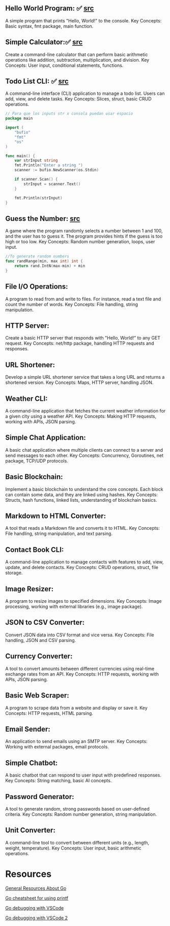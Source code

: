 ## Hello World Program: ✅ [src](https://github.com/pedrokuper/go-begginer-projects/tree/main/hello-world)

A simple program that prints "Hello, World!" to the console.
Key Concepts: Basic syntax, fmt package, main function.

## Simple Calculator:✅ [src](https://github.com/pedrokuper/go-begginer-projects/blob/main/calculator/main.go)

Create a command-line calculator that can perform basic arithmetic operations like addition, subtraction, multiplication, and division.
Key Concepts: User input, conditional statements, functions.

## Todo List CLI: ✅ [src](https://github.com/pedrokuper/go-begginer-projects/blob/main/todolist-cli/main.go)

A command-line interface (CLI) application to manage a todo list. Users can add, view, and delete tasks.
Key Concepts: Slices, struct, basic CRUD operations.

```go
// Para que los inputs str x consola puedan usar espacio
package main

import (
    "bufio"
    "fmt"
    "os"
)

func main() {
    var strInput string
    fmt.Println("Enter a string ")
    scanner := bufio.NewScanner(os.Stdin)

    if scanner.Scan() {
        strInput = scanner.Text()
    }

    fmt.Println(strInput)
}
```

## Guess the Number: [src](https://github.com/pedrokuper/go-begginer-projects/tree/main/guess-the-number)

A game where the program randomly selects a number between 1 and 100, and the user has to guess it. The program provides hints if the guess is too high or too low.
Key Concepts: Random number generation, loops, user input.

```go
//To generate random numbers
func randRange(min, max int) int {
	return rand.IntN(max-min) + min
}
```

## File I/O Operations:

A program to read from and write to files. For instance, read a text file and count the number of words.
Key Concepts: File handling, string manipulation.

## HTTP Server:

Create a basic HTTP server that responds with "Hello, World!" to any GET request.
Key Concepts: net/http package, handling HTTP requests and responses.

## URL Shortener:

Develop a simple URL shortener service that takes a long URL and returns a shortened version.
Key Concepts: Maps, HTTP server, handling JSON.

## Weather CLI:

A command-line application that fetches the current weather information for a given city using a weather API.
Key Concepts: Making HTTP requests, working with APIs, JSON parsing.

## Simple Chat Application:

A basic chat application where multiple clients can connect to a server and send messages to each other.
Key Concepts: Concurrency, Goroutines, net package, TCP/UDP protocols.

## Basic Blockchain:

Implement a basic blockchain to understand the core concepts. Each block can contain some data, and they are linked using hashes.
Key Concepts: Structs, hash functions, linked lists, understanding of blockchain basics.

## Markdown to HTML Converter:

A tool that reads a Markdown file and converts it to HTML.
Key Concepts: File handling, string manipulation, and text parsing.

## Contact Book CLI:

A command-line application to manage contacts with features to add, view, update, and delete contacts.
Key Concepts: CRUD operations, struct, file storage.

## Image Resizer:

A program to resize images to specified dimensions.
Key Concepts: Image processing, working with external libraries (e.g., image package).

## JSON to CSV Converter:

Convert JSON data into CSV format and vice versa.
Key Concepts: File handling, JSON and CSV parsing.

## Currency Converter:

A tool to convert amounts between different currencies using real-time exchange rates from an API.
Key Concepts: HTTP requests, working with APIs, JSON parsing.

## Basic Web Scraper:

A program to scrape data from a website and display or save it.
Key Concepts: HTTP requests, HTML parsing.

## Email Sender:

An application to send emails using an SMTP server.
Key Concepts: Working with external packages, email protocols.

## Simple Chatbot:

A basic chatbot that can respond to user input with predefined responses.
Key Concepts: String matching, basic AI concepts.

## Password Generator:

A tool to generate random, strong passwords based on user-defined criteria.
Key Concepts: Random number generation, string manipulation.

## Unit Converter:

A command-line tool to convert between different units (e.g., length, weight, temperature).
Key Concepts: User input, basic arithmetic operations.

# Resources

[General Resources About Go](https://yourbasic.org/golang/)

[Go cheatsheet for using printf](https://yourbasic.org/golang/fmt-printf-reference-cheat-sheet/#default)

[Go debugging with VSCode](https://www.digitalocean.com/community/tutorials/debugging-go-code-with-visual-studio-code)

[Go debugging with VSCode 2](https://github.com/golang/vscode-go/blob/master/docs/debugging.md)

